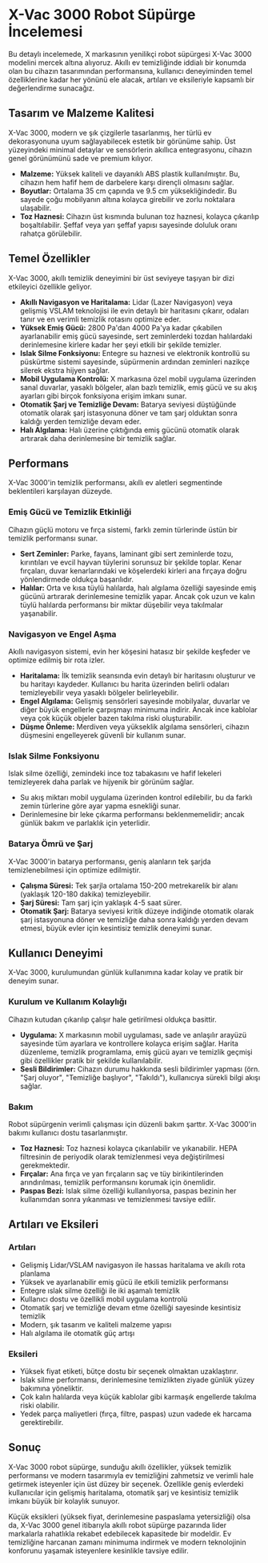 # X-Vac 3000 Robot Süpürge İncelemesi

Bu detaylı incelemede, X markasının yenilikçi robot süpürgesi X-Vac 3000 modelini mercek altına alıyoruz. Akıllı ev temizliğinde iddialı bir konumda olan bu cihazın tasarımından performansına, kullanıcı deneyiminden temel özelliklerine kadar her yönünü ele alacak, artıları ve eksileriyle kapsamlı bir değerlendirme sunacağız.

## Tasarım ve Malzeme Kalitesi

X-Vac 3000, modern ve şık çizgilerle tasarlanmış, her türlü ev dekorasyonuna uyum sağlayabilecek estetik bir görünüme sahip. Üst yüzeyindeki minimal detaylar ve sensörlerin akıllıca entegrasyonu, cihazın genel görünümünü sade ve premium kılıyor.

-   **Malzeme:** Yüksek kaliteli ve dayanıklı ABS plastik kullanılmıştır. Bu, cihazın hem hafif hem de darbelere karşı dirençli olmasını sağlar.
-   **Boyutlar:** Ortalama 35 cm çapında ve 9.5 cm yüksekliğindedir. Bu sayede çoğu mobilyanın altına kolayca girebilir ve zorlu noktalara ulaşabilir.
-   **Toz Haznesi:** Cihazın üst kısmında bulunan toz haznesi, kolayca çıkarılıp boşaltılabilir. Şeffaf veya yarı şeffaf yapısı sayesinde doluluk oranı rahatça görülebilir.

## Temel Özellikler

X-Vac 3000, akıllı temizlik deneyimini bir üst seviyeye taşıyan bir dizi etkileyici özellikle geliyor.

-   **Akıllı Navigasyon ve Haritalama:** Lidar (Lazer Navigasyon) veya gelişmiş VSLAM teknolojisi ile evin detaylı bir haritasını çıkarır, odaları tanır ve en verimli temizlik rotasını optimize eder.
-   **Yüksek Emiş Gücü:** 2800 Pa'dan 4000 Pa'ya kadar çıkabilen ayarlanabilir emiş gücü sayesinde, sert zeminlerdeki tozdan halılardaki derinlemesine kirlere kadar her şeyi etkili bir şekilde temizler.
-   **Islak Silme Fonksiyonu:** Entegre su haznesi ve elektronik kontrollü su püskürtme sistemi sayesinde, süpürmenin ardından zeminleri nazikçe silerek ekstra hijyen sağlar.
-   **Mobil Uygulama Kontrolü:** X markasına özel mobil uygulama üzerinden sanal duvarlar, yasaklı bölgeler, alan bazlı temizlik, emiş gücü ve su akış ayarları gibi birçok fonksiyona erişim imkanı sunar.
-   **Otomatik Şarj ve Temizliğe Devam:** Batarya seviyesi düştüğünde otomatik olarak şarj istasyonuna döner ve tam şarj olduktan sonra kaldığı yerden temizliğe devam eder.
-   **Halı Algılama:** Halı üzerine çıktığında emiş gücünü otomatik olarak artırarak daha derinlemesine bir temizlik sağlar.

## Performans

X-Vac 3000'in temizlik performansı, akıllı ev aletleri segmentinde beklentileri karşılayan düzeyde.

### Emiş Gücü ve Temizlik Etkinliği

Cihazın güçlü motoru ve fırça sistemi, farklı zemin türlerinde üstün bir temizlik performansı sunar.

-   **Sert Zeminler:** Parke, fayans, laminant gibi sert zeminlerde tozu, kırıntıları ve evcil hayvan tüylerini sorunsuz bir şekilde toplar. Kenar fırçaları, duvar kenarlarındaki ve köşelerdeki kirleri ana fırçaya doğru yönlendirmede oldukça başarılıdır.
-   **Halılar:** Orta ve kısa tüylü halılarda, halı algılama özelliği sayesinde emiş gücünü artırarak derinlemesine temizlik yapar. Ancak çok uzun ve kalın tüylü halılarda performansı bir miktar düşebilir veya takılmalar yaşanabilir.

### Navigasyon ve Engel Aşma

Akıllı navigasyon sistemi, evin her köşesini hatasız bir şekilde keşfeder ve optimize edilmiş bir rota izler.

-   **Haritalama:** İlk temizlik seansında evin detaylı bir haritasını oluşturur ve bu haritayı kaydeder. Kullanıcı bu harita üzerinden belirli odaları temizleyebilir veya yasaklı bölgeler belirleyebilir.
-   **Engel Algılama:** Gelişmiş sensörleri sayesinde mobilyalar, duvarlar ve diğer büyük engellerle çarpışmayı minimuma indirir. Ancak ince kablolar veya çok küçük objeler bazen takılma riski oluşturabilir.
-   **Düşme Önleme:** Merdiven veya yükseklik algılama sensörleri, cihazın düşmesini engelleyerek güvenli bir kullanım sunar.

### Islak Silme Fonksiyonu

Islak silme özelliği, zemindeki ince toz tabakasını ve hafif lekeleri temizleyerek daha parlak ve hijyenik bir görünüm sağlar.

-   Su akış miktarı mobil uygulama üzerinden kontrol edilebilir, bu da farklı zemin türlerine göre ayar yapma esnekliği sunar.
-   Derinlemesine bir leke çıkarma performansı beklenmemelidir; ancak günlük bakım ve parlaklık için yeterlidir.

### Batarya Ömrü ve Şarj

X-Vac 3000'in batarya performansı, geniş alanların tek şarjda temizlenebilmesi için optimize edilmiştir.

-   **Çalışma Süresi:** Tek şarjla ortalama 150-200 metrekarelik bir alanı (yaklaşık 120-180 dakika) temizleyebilir.
-   **Şarj Süresi:** Tam şarj için yaklaşık 4-5 saat sürer.
-   **Otomatik Şarj:** Batarya seviyesi kritik düzeye indiğinde otomatik olarak şarj istasyonuna döner ve temizliğe daha sonra kaldığı yerden devam etmesi, büyük evler için kesintisiz temizlik deneyimi sunar.

## Kullanıcı Deneyimi

X-Vac 3000, kurulumundan günlük kullanımına kadar kolay ve pratik bir deneyim sunar.

### Kurulum ve Kullanım Kolaylığı

Cihazın kutudan çıkarılıp çalışır hale getirilmesi oldukça basittir.

-   **Uygulama:** X markasının mobil uygulaması, sade ve anlaşılır arayüzü sayesinde tüm ayarlara ve kontrollere kolayca erişim sağlar. Harita düzenleme, temizlik programlama, emiş gücü ayarı ve temizlik geçmişi gibi özellikler pratik bir şekilde kullanılabilir.
-   **Sesli Bildirimler:** Cihazın durumu hakkında sesli bildirimler yapması (örn. "Şarj oluyor", "Temizliğe başlıyor", "Takıldı"), kullanıcıya sürekli bilgi akışı sağlar.

### Bakım

Robot süpürgenin verimli çalışması için düzenli bakım şarttır. X-Vac 3000'in bakımı kullanıcı dostu tasarlanmıştır.

-   **Toz Haznesi:** Toz haznesi kolayca çıkarılabilir ve yıkanabilir. HEPA filtresinin de periyodik olarak temizlenmesi veya değiştirilmesi gerekmektedir.
-   **Fırçalar:** Ana fırça ve yan fırçaların saç ve tüy birikintilerinden arındırılması, temizlik performansını korumak için önemlidir.
-   **Paspas Bezi:** Islak silme özelliği kullanılıyorsa, paspas bezinin her kullanımdan sonra yıkanması ve temizlenmesi tavsiye edilir.

## Artıları ve Eksileri

### Artıları

-   Gelişmiş Lidar/VSLAM navigasyon ile hassas haritalama ve akıllı rota planlama
-   Yüksek ve ayarlanabilir emiş gücü ile etkili temizlik performansı
-   Entegre ıslak silme özelliği ile iki aşamalı temizlik
-   Kullanıcı dostu ve özellikli mobil uygulama kontrolü
-   Otomatik şarj ve temizliğe devam etme özelliği sayesinde kesintisiz temizlik
-   Modern, şık tasarım ve kaliteli malzeme yapısı
-   Halı algılama ile otomatik güç artışı

### Eksileri

-   Yüksek fiyat etiketi, bütçe dostu bir seçenek olmaktan uzaklaştırır.
-   Islak silme performansı, derinlemesine temizlikten ziyade günlük yüzey bakımına yöneliktir.
-   Çok kalın halılarda veya küçük kablolar gibi karmaşık engellerde takılma riski olabilir.
-   Yedek parça maliyetleri (fırça, filtre, paspas) uzun vadede ek harcama gerektirebilir.

## Sonuç

X-Vac 3000 robot süpürge, sunduğu akıllı özellikler, yüksek temizlik performansı ve modern tasarımıyla ev temizliğini zahmetsiz ve verimli hale getirmek isteyenler için üst düzey bir seçenek. Özellikle geniş evlerdeki kullanıcılar için gelişmiş haritalama, otomatik şarj ve kesintisiz temizlik imkanı büyük bir kolaylık sunuyor.

Küçük eksikleri (yüksek fiyat, derinlemesine paspaslama yetersizliği) olsa da, X-Vac 3000 genel itibarıyla akıllı robot süpürge pazarında lider markalarla rahatlıkla rekabet edebilecek kapasitede bir modeldir. Ev temizliğine harcanan zamanı minimuma indirmek ve modern teknolojinin konforunu yaşamak isteyenlere kesinlikle tavsiye edilir.